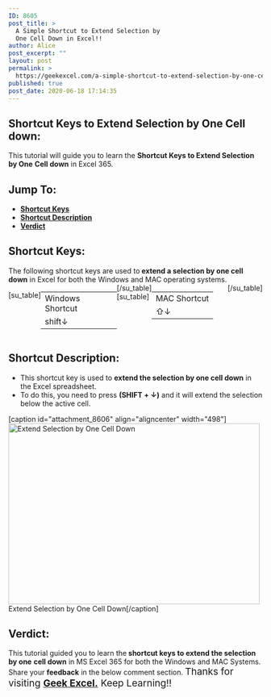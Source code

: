 ```yaml
---
ID: 8605
post_title: >
  A Simple Shortcut to Extend Selection by
  One Cell Down in Excel!!
author: Alice
post_excerpt: ""
layout: post
permalink: >
  https://geekexcel.com/a-simple-shortcut-to-extend-selection-by-one-cell-down-in-excel/
published: true
post_date: 2020-06-18 17:14:35
---
```

<h2>Shortcut Keys to Extend Selection by One Cell down:</h2>
This tutorial will guide you to learn the <strong>Shortcut Keys to Extend Selection by One</strong> <strong>Cell down</strong> in Excel 365.
<h2>Jump To:</h2>
<ul>
 	<li><strong><a href="#1">Shortcut Keys</a></strong></li>
 	<li><strong><a href="#2">Shortcut Description</a></strong></li>
 	<li><strong><a href="#3">Verdict</a></strong></li>
</ul>
<h2 id="1">Shortcut Keys:</h2>
The following shortcut keys are used to<strong> extend a selection by one cell down</strong> in Excel for both the Windows and MAC operating systems.
<div style="display: flex;">

[su_table]
<table>
<tbody>
<tr>
<td>Windows Shortcut</td>
</tr>
<tr>
<td style="display: flex;"><span class="key-flex"><span class="win-key" style="width: 120px;"><span class="custom-span-key">shift</span></span></span><span class="key-flex"><span class="win-key" style="width: 120px;"><span class="custom-span-key">↓</span></span></span></td>
</tr>
</tbody>
</table>
[/su_table]
[su_table]
<table style="float: right;">
<tbody>
<tr>
<td>MAC Shortcut</td>
</tr>
<tr>
<td style="display: flex;"><span class="key-flex"><span class="mac-key"><span class="custom-span-key">⇧</span></span></span><span class="key-flex"><span class="mac-key"><span class="custom-span-key">↓</span></span></span></td>
</tr>
</tbody>
</table>
[/su_table]

</div>
<h2 id="2">Shortcut Description:</h2>
<ul>
 	<li>This shortcut key is used to <strong>extend the selection by one cell down</strong> in the Excel spreadsheet.</li>
 	<li>To do this, you need to press <strong>(SHIFT + ↓)</strong> and it will extend the selection below the active cell.</li>
</ul>
[caption id="attachment_8606" align="aligncenter" width="498"]<img class="size-full wp-image-8606" src="https://geekexcel.com/wp-content/uploads/2020/06/ezgif.com-optimize-32.gif" alt="Extend Selection by One Cell Down" width="498" height="359" /> Extend Selection by One Cell Down[/caption]
<h2 id="3">Verdict:</h2>
This tutorial guided you to learn the<strong> shortcut keys to extend the selection by one</strong> <strong>cell down</strong> in MS Excel 365 for both the Windows and MAC Systems. Share your <strong>feedback</strong> in the below comment section. <span style="font-size: 19px;">Thanks for visiting <strong><a href="https://geekexcel.com/">Geek Excel.</a></strong> Keep Learning!!</span>